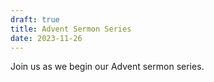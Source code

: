 ```yaml
---
draft: true
title: Advent Sermon Series
date: 2023-11-26
---
```

Join us as we begin our Advent sermon series.

<!--more-->
